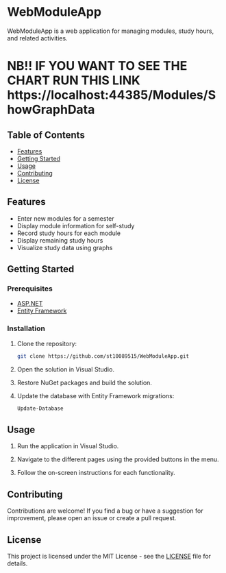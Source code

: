 # WebModuleApp

WebModuleApp is a web application for managing modules, study hours, and related activities.

# NB!! IF YOU WANT TO SEE THE CHART RUN THIS LINK https://localhost:44385/Modules/ShowGraphData

## Table of Contents

- [Features](#features)
- [Getting Started](#getting-started)
- [Usage](#usage)
- [Contributing](#contributing)
- [License](#license)

## Features

- Enter new modules for a semester
- Display module information for self-study
- Record study hours for each module
- Display remaining study hours
- Visualize study data using graphs

## Getting Started

### Prerequisites

- [ASP.NET](https://dotnet.microsoft.com/apps/aspnet)
- [Entity Framework](https://docs.microsoft.com/en-us/ef/)

### Installation

1. Clone the repository:

    ```bash
    git clone https://github.com/st10089515/WebModuleApp.git
    ```

2. Open the solution in Visual Studio.

3. Restore NuGet packages and build the solution.

4. Update the database with Entity Framework migrations:

    ```bash
    Update-Database
    ```

## Usage

1. Run the application in Visual Studio.

2. Navigate to the different pages using the provided buttons in the menu.

3. Follow the on-screen instructions for each functionality.

## Contributing

Contributions are welcome! If you find a bug or have a suggestion for improvement, please open an issue or create a pull request.

## License

This project is licensed under the MIT License - see the [LICENSE](LICENSE) file for details.

